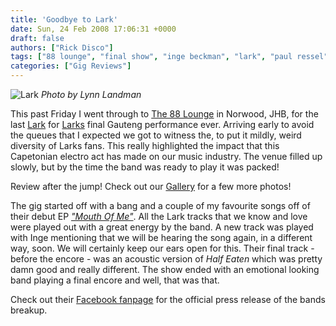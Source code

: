 ```yaml
---
title: 'Goodbye to Lark'
date: Sun, 24 Feb 2008 17:06:31 +0000
draft: false
authors: ["Rick Disco"]
tags: ["88 lounge", "final show", "inge beckman", "lark", "paul ressel", "sean ou tim", "simon fuzzy ratcliffe"]
categories: ["Gig Reviews"]
---
```


![Lark](/wp-content/uploads/2008/02/lark-final-band-450.jpg) _Photo by Lynn Landman_

This past Friday I went through to [The 88 Lounge](http://www.88.co.za) in Norwood, JHB, for the last [Lark](http://www.myspace.com/larksa) for [Larks](http://www.myspace.com/larksa) final Gauteng performance ever. Arriving early to avoid the queues that I expected we got to witness the, to put it mildly, weird diversity of Larks fans. This really highlighted the impact that this Capetonian electro act has made on our music industry. The venue filled up slowly, but by the time the band was ready to play it was packed!

Review after the jump! Check out our [Gallery](/gallery) for a few more photos!

The gig started off with a bang and a couple of my favourite songs off of their debut EP [_"Mouth Of Me"_](http://www.mio.co.za/article.php?cat=&id=615). All the Lark tracks that we know and love were played out with a great energy by the band. A new track was played with Inge mentioning that we will be hearing the song again, in a different way, soon. We will certainly keep our ears open for this. Their final track - before the encore - was an acoustic version of _Half Eaten_ which was pretty damn good and really different. The show ended with an emotional looking band playing a final encore and well, that was that.

Check out their [Facebook fanpage](http://www.facebook.com/pages/Lark/5504843068?ref=s) for the official press release of the bands breakup.